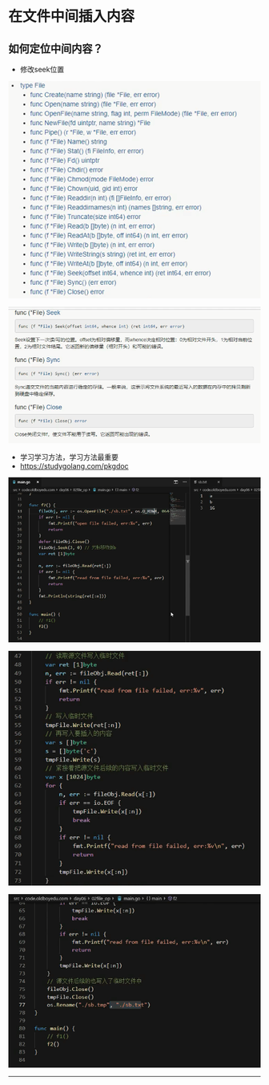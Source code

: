 # 在文件中间插入内容

## 如何定位中间内容？

* 修改seek位置

![20201104_223302_41](image/20201104_223302_41.png)

![20201104_223316_54](image/20201104_223316_54.png)

* 学习学习方法，学习方法最重要
* <https://studygolang.com/pkgdoc>

![20201104_223811_01](image/20201104_223811_01.png)

![20201104_225722_68](image/20201104_225722_68.png)


![20201104_225740_53](image/20201104_225740_53.png) 








---
